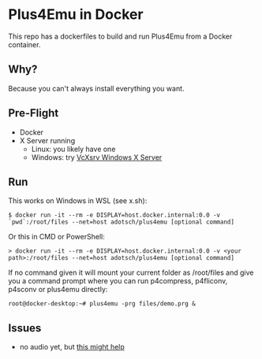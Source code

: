 # Plus4Emu in Docker

This repo has a dockerfiles to build and run Plus4Emu from a Docker container.

## Why?

Because you can't always install everything you want.

## Pre-Flight

 * Docker
 * X Server running
   * Linux: you likely have one
   * Windows: try [VcXsrv Windows X Server](https://sourceforge.net/projects/vcxsrv/)
 
## Run

This works on Windows in WSL (see x.sh):
```
$ docker run -it --rm -e DISPLAY=host.docker.internal:0.0 -v `pwd`:/root/files --net=host adotsch/plus4emu [optional command]
```
Or this in CMD or PowerShell:
```
> docker run -it --rm -e DISPLAY=host.docker.internal:0.0 -v <your path>:/root/files --net=host adotsch/plus4emu [optional command]
```

If no command given it will mount your current folder as /root/files and give you a command prompt where you can run p4compress, p4fliconv, p4sconv or plus4emu directly:
```
root@docker-desktop:~# plus4emu -prg files/demo.prg &
```

## Issues

 * no audio yet, but [this might help](https://arnav.jain.se/2020/enable-audio--video-in-docker-container/)
